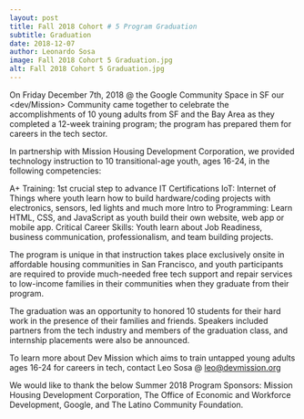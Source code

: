 ```yaml
---
layout: post
title: Fall 2018 Cohort # 5 Program Graduation
subtitle: Graduation
date: 2018-12-07
author: Leonardo Sosa
image: Fall 2018 Cohort 5 Graduation.jpg
alt: Fall 2018 Cohort 5 Graduation.jpg
---
```

On Friday December 7th, 2018 @ the Google Community Space in SF our <dev/Mission> Community came together to celebrate the accomplishments of 10 young adults from SF and the Bay Area as they completed a 12-week training program; the program has prepared them for careers in the tech sector. 

In partnership with Mission Housing Development Corporation, we provided technology instruction to 10 transitional-age youth, ages 16-24, in the following competencies:

A+ Training: 1st crucial step to advance IT Certifications
IoT: Internet of Things where youth learn how to build hardware/coding projects with electronics, sensors, led lights and much more
Intro to Programming: Learn HTML, CSS, and JavaScript as youth build their own website, web app or mobile app.
Critical Career Skills: Youth learn about Job Readiness, business communication, professionalism, and team building projects.

The program is unique in that instruction takes place exclusively onsite in affordable housing communities in San Francisco, and youth participants are required to provide much-needed free tech support and repair services to low-income families in their communities when they graduate from their program.

The graduation was an opportunity to honored 10 students for their hard work in the presence of their families and friends. Speakers included partners from the tech industry and members of the graduation class, and internship placements were also be announced.

To learn more about Dev Mission which aims to train untapped young adults ages 16-24 for careers in tech, contact Leo Sosa @ leo@devmission.org

We would like to thank the below Summer 2018 Program Sponsors: Mission Housing Development Corporation, The Office of Economic and Workforce Development, Google, and The Latino Community Foundation.

